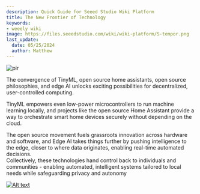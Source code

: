```yaml
---
description: Quick Guide for Seeed Studio Wiki Platform
title: The New Frontier of Technology 
keywords:
- weeely wiki
image: https://files.seeedstudio.com/wiki/wiki-platform/S-tempor.png
last_update:
  date: 05/25/2024
  author: Matthew
---
```


<p style={{textAlign: 'center'}}><img src="https://files.seeedstudio.com/wiki/seeed_logo/Wiki_Platform_GT_Logo.jpg" alt="pir" width={1000} height="auto" /></p>





The convergence of TinyML, open source home assistants, open source philosophies, and edge AI unlocks exciting possibilities for decentralized, user-controlled computing. 

TinyML empowers even low-power microcontrollers to run machine learning locally, and projects like the open source Home Assistant provide a way to orchestrate smart home devices securely without depending on the cloud.  

The open source movement fuels grassroots innovation across hardware and software, and Edge AI takes things further by pushing intelligence to the edge, closer to where data originates, enabling real-time automated decisions.   
Collectively, these technologies hand control back to individuals and communities - enabling automated, intelligent systems tailored to local needs while safeguarding privacy and autonomy




 [![Alt text](https://files.seeedstudio.com/wiki/tinyml-topic/main.jpg)](/Getting_Started)

